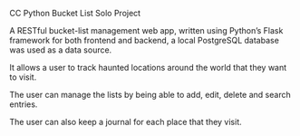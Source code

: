CC Python Bucket List Solo Project

A RESTful bucket-list management web app, written using Python’s Flask framework for both frontend and backend, a local PostgreSQL database was used as a data source.

<p> It allows a user to track haunted locations around the world that they want to visit. </p>
<p>The user can manage the lists by being able to add, edit, delete and search entries.</p>
<p>The user can also keep a journal for each place that they visit.</p>

